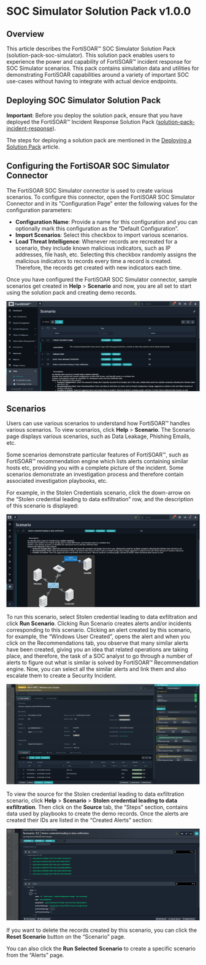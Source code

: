 # SOC Simulator Solution Pack v1.0.0

## Overview

This article describes the FortiSOAR™ SOC Simulator Solution Pack (solution-pack-soc-simulator). This solution pack enables users to experience the power and capability of FortiSOAR™ incident response for SOC Simulator scenarios. This pack contains simulation data and utilities for demonstrating FortiSOAR capabilities around a variety of important SOC use-cases without having to integrate with actual device endpoints.

## Deploying SOC Simulator Solution Pack

**Important**: Before you deploy the solution pack, ensure that you have deployed the FortiSOAR™ Incident Response Solution Pack ([solution-pack-incident-response](https://github.com/fortinet-fortisoar/solution-pack-incident-response)).

The steps for deploying a solution pack are mentioned in the [Deploying a Solution Pack](https://github.com/fortinet-fortisoar/how-tos/blob/main/deploying/deployingASolutionPack.md) article.

## Configuring the FortiSOAR SOC Simulator Connector

The FortiSOAR SOC Simulator connector is used to create various scenarios. To configure this connector, open the FortiSOAR SOC Simulator Connector and in its "Configuration Page" enter the following values for the configuration parameters: 

- **Configuration Name**: Provide a name for this configuration and you can optionally mark this configuration as the “Default Configuration”. 
- **Import Scenarios**: Select this checkbox to import various scenarios. 
- **Load Threat Intelligence**: Whenever records are recreated for a scenario, they include known malicious indicators, such as IP addresses, file hash, etc. Selecting this checkbox randomly assigns the malicious indicators to records every time a record is created. Therefore, the records get created with new indicators each time.

Once you have configured the FortiSOAR SOC Simulator connector, sample scenarios get created in **Help** > **Scenario** and now, you are all set to start using the solution pack and creating demo records. 

![Sample Scenarios](media/SampleScenarios.png)

## Scenarios

Users can use various scenarios to understand how FortiSOAR™ handles various scenarios. To view scenarios, click **Help** > **Scenario**. The Scenario page displays various scenarios, such as Data Leakage, Phishing Emails, etc. 

Some scenarios demonstrate particular features of FortiSOAR™, such as FortiSOAR™ recommendation engine which lists alerts containing similar hosts etc, providing you with a complete picture of the incident. Some scenarios demonstrate an investigation process and therefore contain associated investigation playbooks, etc.  

For example, in the Stolen Credentials scenario, click the down-arrow on the “Stolen credential leading to data exfiltration” row, and the description of this scenario is displayed: 

![Stolen Credentials scenario](media/StolenCredsScenario.png)

To run this scenario, select Stolen credential leading to data exfiltration and click **Run Scenario**. Clicking Run Scenario creates alerts and/or incidents corresponding to this scenario. Clicking an alert created by this scenario, for example, the “Windows User Created”, opens the alert and when you click on the Recommendations tab, you observe that many similar alerts have been created, giving you an idea that related operations are taking place, and therefore, the task of a SOC analyst to go through a number of alerts to figure out what is similar is solved by FortiSOAR™ Recommendation engine. Now, you can select all the similar alerts and link them and also escalate them to create a Security Incident. 

![Alert created for the Stolen Credentials scenario](media/StolenCredsScenarioAlerts.png)

To view the source for the Stolen credential leading to data exfiltration scenario, click **Help** > **Scenario** > **Stolen credential leading to data exfiltration**. Then click on the **Source** tab, the “Steps” section, contains data used by playbooks to create the demo records. Once the alerts are created their IDs are listed in the “Created Alerts” section:

![Viewing source of the Stolen Credentials data](media/StolenCredsSource.png)

If you want to delete the records created by this scenario, you can click the **Reset Scenario** button on the “Scenario” page.  

You can also click the **Run Selected** **Scenario** to create a specific scenario from the “Alerts” page. 
